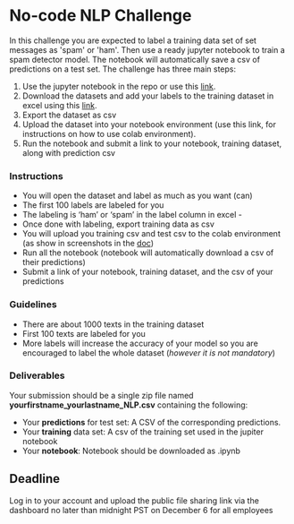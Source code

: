 # No-code NLP Challenge
In this challenge you are expected to label a training data set of set messages as 'spam' or 'ham'. Then use a ready jupyter notebook to train a spam detector model. The notebook will automatically save a csv of predictions on a test set.
The challenge has three main steps:
1. Use the jupyter notebook in the repo or use this [link](https://colab.research.google.com/drive/11nr_-QKIl19gHHVnBSdZMJPGyENKyaTR#scrollTo=cubUwWgqPCX6).
2. Download the datasets and add your labels to the training dataset in excel using this [link](https://github.com/fellowship/upskill_challenges_02/tree/main/Spam%20or%20Ham/Data). 
3. Export the dataset as csv
4. Upload the dataset into your notebook environment (use this link, for instructions on how to use colab environment).
5. Run the notebook and submit a link to your notebook, training dataset, along with prediction csv
### Instructions
- You will open the dataset and label as much as you want (can)
- The first 100 labels are labeled for you
- The labeling is ‘ham’ or ‘spam’ in the label column in excel -
- Once done with labeling, export training data as csv
- You will upload you training csv and test csv to the colab environment (as show in screenshots in the [doc](https://github.com/fellowship/upskill_challenges_02/blob/main/Spam%20or%20Ham/How%20to%20solve%20NLP%20challenge.pdf))
- Run all the notebook (notebook will automatically download a csv of their predictions)
- Submit a link of your notebook, training dataset, and the csv of your predictions

### Guidelines
- There are about 1000 texts in the training dataset
- First 100 texts are labeled for you
- More labels will increase the accuracy of your model so you are encouraged to label the whole dataset (_however it is not mandatory_)

### Deliverables

Your submission should be a single zip file named **yourfirstname_yourlastname_NLP.csv** containing the following:

- Your **predictions** for test set: A CSV of the corresponding predictions.
- Your **training** data set: A csv of the training set used in the jupiter notebook
- Your **notebook**: Notebook should be downloaded as .ipynb 

## Deadline
Log in to your account and upload the public file sharing link via the dashboard no later than midnight PST on December 6 for all employees
